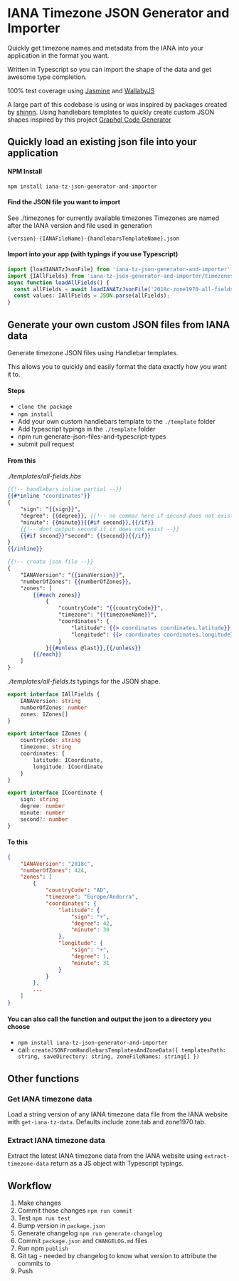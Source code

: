 # IANA Timezone JSON Generator and Importer

Quickly get timezone names and metadata from the IANA into your application in the format you want.

Written in Typescript so you can import the shape of the data and get awesome type completion.

100% test coverage using [Jasmine](https://github.com/jasmine/jasmine) and [WallabyJS](https://wallabyjs.com/)

A large part of this codebase is using or was inspired by packages created by [shinnn](https://www.npmjs.com/~shinnn). Using handlebars templates to quickly create custom JSON shapes inspired by this project [Graphql Code Generator](https://medium.com/@dotansimha/graphql-code-generator-a34e3785e6fb)

## Quickly load an existing json file into your application

#### NPM Install

`npm install iana-tz-json-generator-and-importer`

#### Find the JSON file you want to import

See ./timezones for currently available timezones
Timezones are named after the IANA version and file used in generation

`{version}-{IANAFileName}-{handlebarsTemplateName}.json`

#### Import into your app (with typings if you use Typescript)

```typescript
import {loadIANATzJsonFile} from 'iana-tz-json-generator-and-importer';
import {IAllFields} from 'iana-tz-json-generator-and-importer/timezones/all-fields';
async function loadAllFields() {
  const allFields = await loadIANATzJsonFile('2018c-zone1970-all-fields.json');
  const values: IAllFields = JSON.parse(allFields);
}
```

## Generate your own custom JSON files from IANA data

Generate timezone JSON files using Handlebar templates.

This allows you to quickly and easily format the data exactly how you want it to.

#### Steps

- `clone the package`
- `npm install`
- Add your own custom handlebars template to the `./template` folder
- Add typescript typings in the `./template` folder
- npm run generate-json-files-and-typescript-types
- submit pull request

#### From this

*./templates/all-fields.hbs*

```handlebars
{{!-- handlebars inline partial --}}
{{#*inline "coordinates"}}
{
    "sign": "{{sign}}",
    "degree": {{degree}}, {{!-- no commar here if second does not exist--}}
    "minute": {{minute}}{{#if second}},{{/if}}
    {{!-- dont output second if it does not exist --}}
    {{#if second}}"second": {{second}}{{/if}}
}
{{/inline}}

{{!-- create json file --}}
{
    "IANAVersion": "{{ianaVersion}}",
    "numberOfZones": {{numberOfZones}},
    "zones": [
        {{#each zones}}
            {
                "countryCode": "{{countryCode}}",
                "timezone": "{{timezoneName}}",
                "coordinates": {
                    "latitude": {{> coordinates coordinates.latitude}}
                    "longitude": {{> coordinates coordinates.longitude}}
                }
            }{{#unless @last}},{{/unless}}
        {{/each}}
    ]
}
```

*./templates/all-fields.ts* typings for the JSON shape.

```typescript
export interface IAllFields {
    IANAVersion: string
    numberOfZones: number
    zones: IZones[]
}

export interface IZones {
    countryCode: string
    timezone: string
    coordinates: {
        latitude: ICoordinate,
        longitude: ICoordinate
    }
}

export interface ICoordinate {
    sign: string
    degree: number
    minute: number
    second?: number
}
```

#### To this

```JSON
{
    "IANAVersion": "2018c",
    "numberOfZones": 424,
    "zones": [
        {
            "countryCode": "AD",
            "timezone": "Europe/Andorra",
            "coordinates": {
                "latitude": {
                    "sign": "+",
                    "degree": 42,
                    "minute": 30
                },
                "longitude": {
                    "sign": "+",
                    "degree": 1,
                    "minute": 31
                }
            }
        },
        ...
    ]
}
```

#### You can also call the function and output the json to a directory you choose

- `npm install iana-tz-json-generator-and-importer`
- call: `createJSONFromHandlebarsTemplatesAndZoneData({
       templatesPath: string,
       saveDirectory: string,
       zoneFileNames: string[]
   })`

## Other functions

### Get IANA timezone data

Load a string version of any IANA timezone data file from the IANA website with `get-iana-tz-data`. Defaults include zone.tab and zone1970.tab.

### Extract IANA timezone data

Extract the latest IANA timezone data from the IANA website using `extract-timezone-data` return as a JS object with Typescript typings.

## Workflow

1. Make changes
2. Commit those changes `npm run commit`
3. Test `npm run test`
4. Bump version in `package.json`
5. Generate changelog `npm run generate-changelog`
6. Commit `package.json` and `CHANGELOG.md` files
7. Run npm `publish`
8. Git tag - needed by changelog to know what version to attribute the commits to
9. Push
